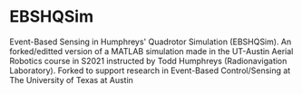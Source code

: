 # EBSHQSim
Event-Based Sensing in Humphreys' Quadrotor Simulation (EBSHQSim). An forked/editted version of a MATLAB simulation made in the UT-Austin Aerial Robotics course in S2021 instructed by Todd Humphreys (Radionavigation Laboratory). Forked to support research in Event-Based Control/Sensing at The University of Texas at Austin
